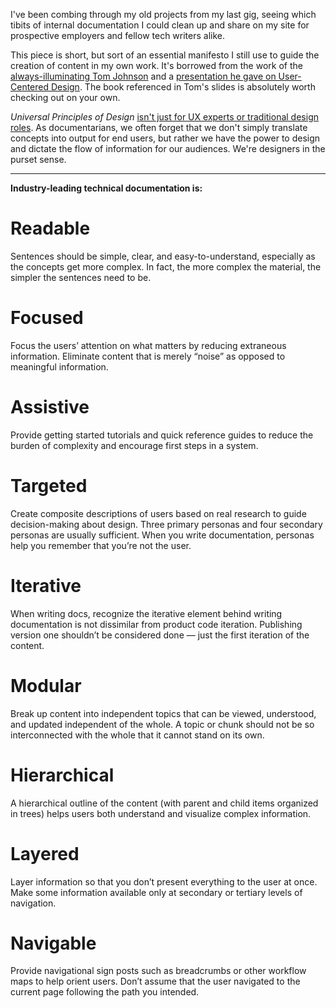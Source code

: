 I've been combing through my old projects from my last gig, seeing which tibits of internal documentation I could clean up and share on my site for prospective employers and fellow tech writers alike.

This piece is short, but sort of an essential manifesto I still use to guide the creation of content in my own work. It's borrowed from the work of the [always-illuminating Tom Johnson](https://idratherbewriting.com/) and a [presentation he gave on User-Centered Design](https://idratherbewriting.com/files/design-principles-for-organizing-docs/#/). The book referenced in Tom's slides is absolutely worth checking out on your own.

*Universal Principles of Design* [isn't just for UX experts or traditional design roles](https://www.amazon.com/Universal-Principles-Design-William-Lidwell/dp/1592530079). As documentarians, we often forget that we don't simply translate concepts into output for end users, but rather we have the power to design and dictate the flow of information for our audiences. We're designers in the purset sense. 

---

**Industry-leading technical documentation is:**

# Readable

Sentences should be simple, clear, and easy-to-understand, especially as the concepts get more complex. In fact, the more complex the material, the simpler the sentences need to be.

# Focused

Focus the users’ attention on what matters by reducing extraneous information. Eliminate content that is merely “noise” as opposed to meaningful information.

# Assistive

Provide getting started tutorials and quick reference guides to reduce the burden of complexity and encourage first steps in a system.

# Targeted

Create composite descriptions of users based on real research to guide decision-making about design. Three primary personas and four secondary personas are usually sufficient. When you write documentation, personas help you remember that you’re not the user.

# Iterative

When writing docs, recognize the iterative element behind writing documentation is not dissimilar from product code iteration. Publishing version one shouldn’t be considered done — just the first iteration of the content.

# Modular

Break up content into independent topics that can be viewed, understood, and updated independent of the whole. A topic or chunk should not be so interconnected with the whole that it cannot stand on its own.

# Hierarchical

A hierarchical outline of the content (with parent and child items organized in trees) helps users both understand and visualize complex information.

# Layered

Layer information so that you don’t present everything to the user at once. Make some information available only at secondary or tertiary levels of navigation.

# Navigable

Provide navigational sign posts such as breadcrumbs or other workflow maps to help orient users. Don’t assume that the user navigated to the current page following the path you intended.
